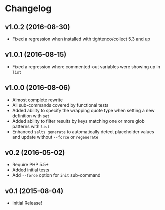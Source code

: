 # Changelog

## v1.0.2 (2016-08-30)
- Fixed a regression when installed with tightenco/collect 5.3 and up

## v1.0.1 (2016-08-15)
- Fixed a regression where commented-out variables were showing up in `list`

## v1.0.0 (2016-08-06)
- Almost complete rewrite
- All sub-commands covered by functional tests
- Added ability to specify the wrapping quote type when setting a new definition with `set`
- Added ability to filter results by keys matching one or more glob patterns with `list`
- Enhanced `salts generate` to automatically detect placeholder values and update without `--force` or `regenerate`

## v0.2 (2016-05-02)
- Require PHP 5.5+
- Added initial tests
- Add `--force` option for `init` sub-command

## v0.1 (2015-08-04)
- Initial Release!
